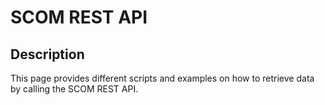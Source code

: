 # SCOM REST API


## Description
This page provides different scripts and examples on how to retrieve data by calling the SCOM REST API.


